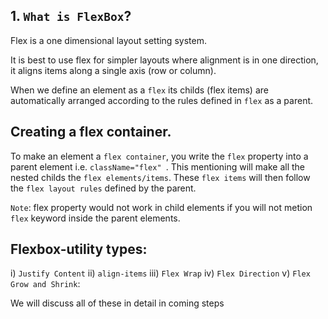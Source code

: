## 1. `What is FlexBox`?

Flex is a one dimensional layout setting system.

It is best to use flex for simpler layouts where alignment is in one direction, it aligns items along a single axis (row or column).

When we define an element as a `flex` its childs (flex items) are automatically arranged according to the rules defined in `flex` as a parent.

## Creating a flex container.

To make an element a `flex container`, you write the `flex` property into a parent element i.e. `className="flex" `. This mentioning will make all the nested childs the `flex elements/items`. These `flex items` will then follow the `flex layout rules` defined by the parent.

`Note`: flex property would not work in child elements if you will not metion `flex` keyword inside the parent elements.

## Flexbox-utility types:

i) `Justify Content`
ii) `align-items`
iii) `Flex Wrap`
iv) `Flex Direction`
v) `Flex Grow and Shrink`:

We will discuss all of these in detail in coming steps

